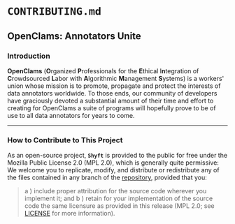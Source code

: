 # `CONTRIBUTING.md`

## **OpenClams**: Annotators Unite

### Introduction

**OpenClams** (**O**rganized **P**rofessionals for the **E**thical I**n**tegration
of **C**rowdsourced **L**abor with **A**lgorithmic **M**anagement **S**ystems) is 
a workers' union whose mission is to promote, propagate and protect the interests 
of data annotators worldwide. To those ends, our community of  developers have 
graciously devoted a substantial amount of their time and effort to creating 
for OpenClams a suite of programs will hopefully prove to be of use to all 
data annotators for years to come.

----

### How to Contribute to This Project

As an open-source project, **`Shyft`** is provided to the public for free under the
Mozilla Public License 2.0 (MPL 2.0), which is generally quite permissive: We welcome 
you to replicate, modify, and distribute or redistribute any of the files contained
in any branch of the [repository](https://github.com/kosmolebryce/Shyft.git), provided
that you:

> a )	include proper attribution for the source code wherever you implement it; and
> b )	retain for your implementation of the source code the same licensure as provided
> 		in this release (MPL 2.0; see [LICENSE](LICENSE) for more information).
